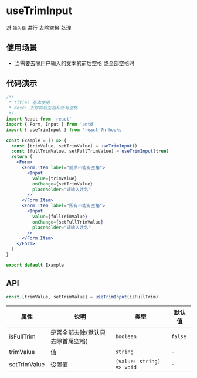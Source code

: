 # useTrimInput

对 `输入框` 进行 去除空格 处理

## 使用场景

- 当需要去除用户输入的文本的前后空格 或全部空格时

## 代码演示

```jsx
/**
 * title: 基本使用
 * desc: 去除前后空格和所有空格
 */
import React from 'react'
import { Form, Input } from 'antd'
import { useTrimInput } from 'react-7h-hooks'

const Example = () => {
  const [trimValue, setTrimValue] = useTrimInput()
  const [fullTrimValue, setFullTrimValue] = useTrimInput(true)
  return (
    <Form>
      <Form.Item label="前后不能有空格">
        <Input
          value={trimValue}
          onChange={setTrimValue}
          placeholder="请输入姓名"
        />
      </Form.Item>
      <Form.Item label="所有不能有空格">
        <Input
          value={fullTrimValue}
          onChange={setFullTrimValue}
          placeholder="请输入姓名"
        />
      </Form.Item>
    </Form>
  )
}

export default Example
```

## API

```js
const [trimValue, setTrimValue] = useTrimInput(isFullTrim)
```

| 属性 | 说明 | 类型 | 默认值 |
| --- | --- | --- | --- |
| isFullTrim | 是否全部去除(默认只去除首尾空格) | `boolean` | `false` |
| trimValue | 值 | `string` | `-` |
| setTrimValue | 设置值 | `(value: string) => void` | `-` |
